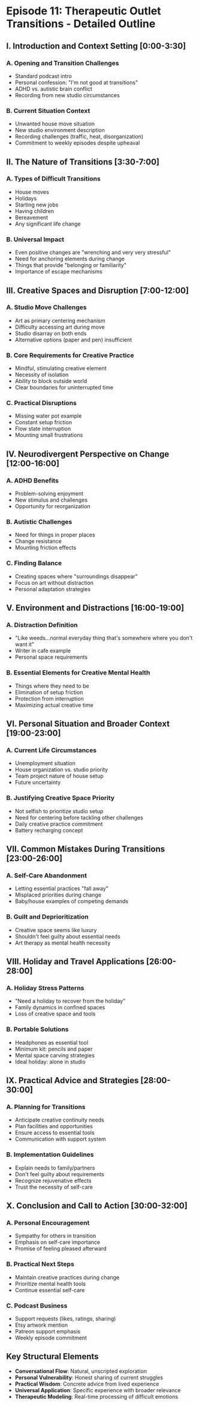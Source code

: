# Episode 11: Therapeutic Outlet Transitions - Detailed Outline

## I. Introduction and Context Setting [0:00-3:30]
### A. Opening and Transition Challenges
- Standard podcast intro
- Personal confession: "I'm not good at transitions"
- ADHD vs. autistic brain conflict
- Recording from new studio circumstances

### B. Current Situation Context
- Unwanted house move situation
- New studio environment description
- Recording challenges (traffic, heat, disorganization)
- Commitment to weekly episodes despite upheaval

## II. The Nature of Transitions [3:30-7:00]
### A. Types of Difficult Transitions
- House moves
- Holidays
- Starting new jobs
- Having children
- Bereavement
- Any significant life change

### B. Universal Impact
- Even positive changes are "wrenching and very very stressful"
- Need for anchoring elements during change
- Things that provide "belonging or familiarity"
- Importance of escape mechanisms

## III. Creative Spaces and Disruption [7:00-12:00]
### A. Studio Move Challenges
- Art as primary centering mechanism
- Difficulty accessing art during move
- Studio disarray on both ends
- Alternative options (paper and pen) insufficient

### B. Core Requirements for Creative Practice
- Mindful, stimulating creative element
- Necessity of isolation
- Ability to block outside world
- Clear boundaries for uninterrupted time

### C. Practical Disruptions
- Missing water pot example
- Constant setup friction
- Flow state interruption
- Mounting small frustrations

## IV. Neurodivergent Perspective on Change [12:00-16:00]
### A. ADHD Benefits
- Problem-solving enjoyment
- New stimulus and challenges
- Opportunity for reorganization

### B. Autistic Challenges
- Need for things in proper places
- Change resistance
- Mounting friction effects

### C. Finding Balance
- Creating spaces where "surroundings disappear"
- Focus on art without distraction
- Personal adaptation strategies

## V. Environment and Distractions [16:00-19:00]
### A. Distraction Definition
- "Like weeds...normal everyday thing that's somewhere where you don't want it"
- Writer in cafe example
- Personal space requirements

### B. Essential Elements for Creative Mental Health
- Things where they need to be
- Elimination of setup friction
- Protection from interruption
- Maximizing actual creative time

## VI. Personal Situation and Broader Context [19:00-23:00]
### A. Current Life Circumstances
- Unemployment situation
- House organization vs. studio priority
- Team project nature of house setup
- Future uncertainty

### B. Justifying Creative Space Priority
- Not selfish to prioritize studio setup
- Need for centering before tackling other challenges
- Daily creative practice commitment
- Battery recharging concept

## VII. Common Mistakes During Transitions [23:00-26:00]
### A. Self-Care Abandonment
- Letting essential practices "fall away"
- Misplaced priorities during change
- Baby/house examples of competing demands

### B. Guilt and Deprioritization
- Creative space seems like luxury
- Shouldn't feel guilty about essential needs
- Art therapy as mental health necessity

## VIII. Holiday and Travel Applications [26:00-28:00]
### A. Holiday Stress Patterns
- "Need a holiday to recover from the holiday"
- Family dynamics in confined spaces
- Loss of creative space and tools

### B. Portable Solutions
- Headphones as essential tool
- Minimum kit: pencils and paper
- Mental space carving strategies
- Ideal holiday: alone in studio

## IX. Practical Advice and Strategies [28:00-30:00]
### A. Planning for Transitions
- Anticipate creative continuity needs
- Plan facilities and opportunities
- Ensure access to essential tools
- Communication with support system

### B. Implementation Guidelines
- Explain needs to family/partners
- Don't feel guilty about requirements
- Recognize rejuvenative effects
- Trust the necessity of self-care

## X. Conclusion and Call to Action [30:00-32:00]
### A. Personal Encouragement
- Sympathy for others in transition
- Emphasis on self-care importance
- Promise of feeling pleased afterward

### B. Practical Next Steps
- Maintain creative practices during change
- Prioritize mental health tools
- Continue essential self-care

### C. Podcast Business
- Support requests (likes, ratings, sharing)
- Etsy artwork mention
- Patreon support emphasis
- Weekly episode commitment

## Key Structural Elements
- **Conversational Flow**: Natural, unscripted exploration
- **Personal Vulnerability**: Honest sharing of current struggles
- **Practical Wisdom**: Concrete advice from lived experience
- **Universal Application**: Specific experience with broader relevance
- **Therapeutic Modeling**: Real-time processing of difficult emotions
